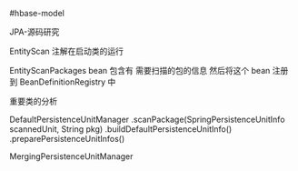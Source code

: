 #hbase-model

JPA-源码研究

EntityScan 注解在启动类的运行

EntityScanPackages bean 包含有 需要扫描的包的信息
然后将这个 bean 注册到 BeanDefinitionRegistry 中

重要类的分析

DefaultPersistenceUnitManager
.scanPackage(SpringPersistenceUnitInfo scannedUnit, String pkg)
.buildDefaultPersistenceUnitInfo()
.preparePersistenceUnitInfos()

MergingPersistenceUnitManager
